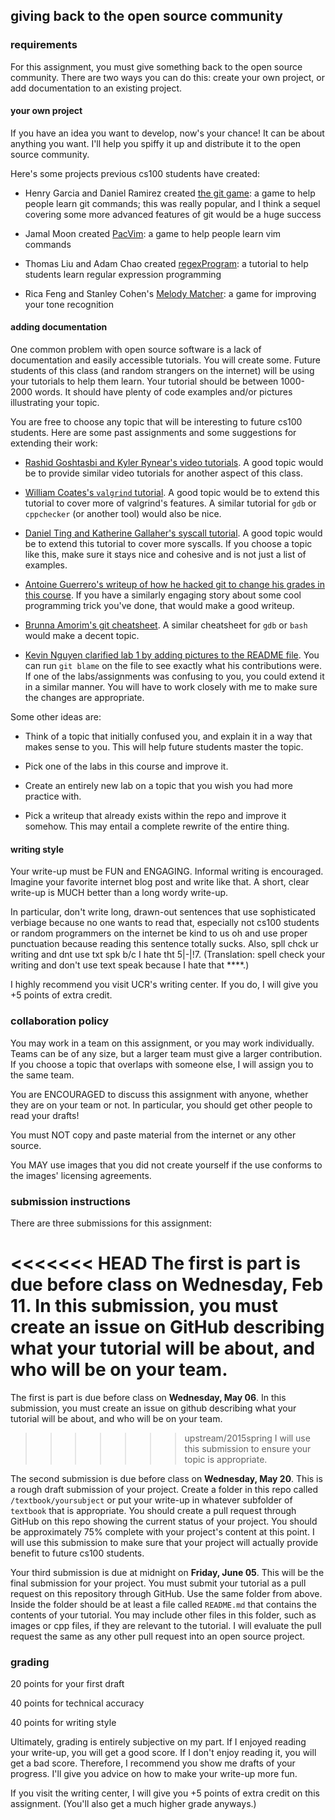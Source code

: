 ## giving back to the open source community

### requirements

For this assignment, you must give something back to the open source community.
There are two ways you can do this: create your own project, or add documentation to an existing project.

#### your own project

If you have an idea you want to develop, now's your chance!
It can be about anything you want.
I'll help you spiffy it up and distribute it to the open source community.

Here's some projects previous cs100 students have created:

* Henry Garcia and Daniel Ramirez created [the git game](https://github.com/hgarc014/git-game): a game to help people learn git commands; this was really popular, and I think a sequel covering some more advanced features of git would be a huge success

* Jamal Moon created [PacVim](https://github.com/jmoon018/PacVim): a game to help people learn vim commands

* Thomas Liu and Adam Chao created [regexProgram](https://github.com/Liniarc/regexProgram): a tutorial to help students learn regular expression programming

* Rica Feng and Stanley Cohen's [Melody Matcher](https://github.com/MiaoXiao/Melody-Matcher): a game for improving your tone recognition

#### adding documentation

One common problem with open source software is a lack of documentation and easily accessible tutorials.
You will create some.
Future students of this class (and random strangers on the internet) will be using your tutorials to help them learn.
Your tutorial should be between 1000-2000 words.
It should have plenty of code examples and/or pictures illustrating your topic.

You are free to choose any topic that will be interesting to future cs100 students.
Here are some past assignments and some suggestions for extending their work:

* [Rashid Goshtasbi and Kyler Rynear's video tutorials](https://izbicki.me/blog/videoguide-for-github-vim-bash.html).
A good topic would be to provide similar video tutorials for another aspect of this class.

* [William Coates's `valgrind` tutorial](../../../textbook/tools/valgrind).
A good topic would be to extend this tutorial to cover more of valgrind's features.
A similar tutorial for `gdb` or `cppchecker` (or another tool) would also be nice.

* [Daniel Ting and Katherine Gallaher's syscall tutorial](../../../textbook/assignment-help/syscalls).
A good topic would be to extend this tutorial to cover more syscalls.
If you choose a topic like this, make sure it stays nice and cohesive and is not just a list of examples.

* [Antoine Guerrero's writeup of how he hacked git to change his grades in this course](https://github.com/aguerrero/Faking-Git-Commits).
If you have a similarly engaging story about some cool programming trick you've done, that would make a good writeup.

* [Brunna Amorim's git cheatsheet](../../../cheatsheets/git-cheatsheet.md).
A similar cheatsheet for `gdb` or `bash` would make a decent topic.

* [Kevin Nguyen clarified lab 1 by adding pictures to the README file](../../lab/lab1-git).
You can run `git blame` on the file to see exactly what his contributions were.
If one of the labs/assignments was confusing to you, you could extend it in a similar manner.
You will have to work closely with me to make sure the changes are appropriate.

Some other ideas are:

* Think of a topic that initially confused you, and explain it in a way that makes sense to you.
This will help future students master the topic.

* Pick one of the labs in this course and improve it.

* Create an entirely new lab on a topic that you wish you had more practice with.

* Pick a writeup that already exists within the repo and improve it somehow.
This may entail a complete rewrite of the entire thing.

#### writing style

Your write-up must be FUN and ENGAGING.
Informal writing is encouraged.
Imagine your favorite internet blog post and write like that.
A short, clear write-up is MUCH better than a long wordy write-up.

In particular, don't write long, drawn-out sentences that use sophisticated verbiage because no one wants to read that, especially not cs100 students or random programmers on the internet be kind to us oh and use proper punctuation because reading this sentence totally sucks.
Also, spll chck ur writing and dnt use txt spk b/c I hate tht 5|-|!7.
(Translation: spell check your writing and don't use text speak because I hate that ****.)

I highly recommend you visit UCR's writing center.
If you do, I will give you +5 points of extra credit.

### collaboration policy

You may work in a team on this assignment, or you may work individually.
Teams can be of any size, but a larger team must give a larger contribution.
If you choose a topic that overlaps with someone else, I will assign you to the same team.

You are ENCOURAGED to discuss this assignment with anyone, whether they are on your team or not.
In particular, you should get other people to read your drafts!

You must NOT copy and paste material from the internet or any other source.

You MAY use images that you did not create yourself if the use conforms to the images' licensing agreements.

### submission instructions

There are three submissions for this assignment:

<<<<<<< HEAD
The first is part is due before class on **Wednesday, Feb 11**.
In this submission, you must create an issue on GitHub describing what your tutorial will be about, and who will be on your team.
=======
The first is part is due before class on **Wednesday, May 06**.
In this submission, you must create an issue on github describing what your tutorial will be about, and who will be on your team.
>>>>>>> upstream/2015spring
I will use this submission to ensure your topic is appropriate.

The second submission is due before class on **Wednesday, May 20**.
This is a rough draft submission of your project.
Create a folder in this repo called `/textbook/yoursubject` or put your write-up in whatever subfolder of `textbook` that is appropriate.
You should create a pull request through GitHub on this repo showing the current status of your project.
You should be approximately 75% complete with your project's content at this point.
I will use this submission to make sure that your project will actually provide benefit to future cs100 students.

Your third submission is due at midnight on **Friday, June 05**.
This will be the final submission for your project.
You must submit your tutorial as a pull request on this repository through GitHub.
Use the same folder from above.
Inside the folder should be at least a file called `README.md` that contains the contents of your tutorial.
You may include other files in this folder, such as images or cpp files, if they are relevant to the tutorial.
I will evaluate the pull request the same as any other pull request into an open source project.

### grading

20 points for your first draft

40 points for technical accuracy

40 points for writing style

Ultimately, grading is entirely subjective on my part.
If I enjoyed reading your write-up, you will get a good score.
If I don't enjoy reading it, you will get a bad score.
Therefore, I recommend you show me drafts of your progress.
I'll give you advice on how to make your write-up more fun.

If you visit the writing center, I will give you +5 points of extra credit on this assignment.
(You'll also get a much higher grade anyways.)
